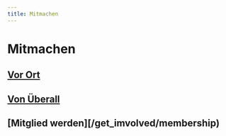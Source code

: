 ```yaml
---
title: Mitmachen
---
```


# Mitmachen

## [Vor Ort](/get_involved/on_site)

## [Von Überall](/get_involved/remotely)

## [Mitglied werden][/get_imvolved/membership)

